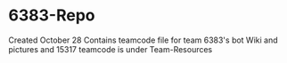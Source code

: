 # 6383-Repo

Created October 28
Contains teamcode file for team 6383's bot
Wiki and pictures and 15317 teamcode is under Team-Resources
